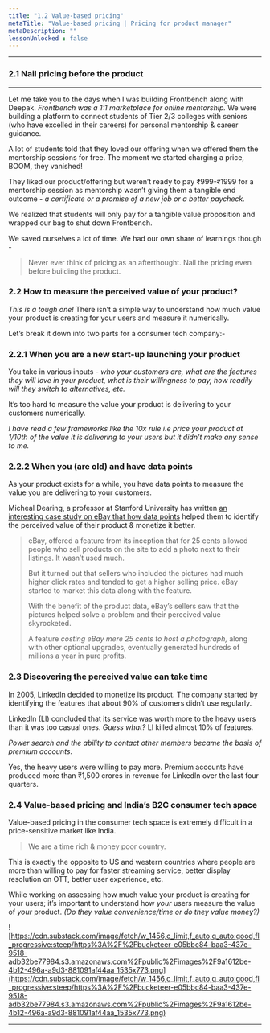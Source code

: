 ```yaml
---
title: "1.2 Value-based pricing"
metaTitle: "Value-based pricing | Pricing for product manager"
metaDescription: ""
lessonUnlocked : false
---
```




---

### 2.1 Nail pricing before the product

---

Let me take you to the days when I was building Frontbench along with Deepak. *Frontbench was a 1:1 marketplace for online mentorship.* We were building a platform to connect students of Tier 2/3 colleges with seniors (who have excelled in their careers) for personal mentorship & career guidance.

A lot of students told that they loved our offering when we offered them the mentorship sessions for free. The moment we started charging a price, BOOM, they vanished!

They liked our product/offering but weren’t ready to pay ₹999-₹1999 for a mentorship session as mentorship wasn’t giving them a tangible end outcome - *a certificate or a promise of a new job or a better paycheck.* 

We realized that students will only pay for a tangible value proposition and wrapped our bag to shut down Frontbench.

We saved ourselves a lot of time. We had our own share of learnings though -

> Never ever think of pricing as an afterthought. Nail the pricing even before building the product.
> 

### 2.2 How to measure the perceived value of your product?

*This is a tough one!* There isn’t a simple way to understand how much value your product is creating for your users and measure it numerically.

Let’s break it down into two parts for a consumer tech company:-

### 2.2.1 When you are a new start-up launching your product

You take in various inputs - *who your customers are, what are the features they will love in your product, what is their willingness to pay, how readily will they switch to alternatives, etc.*

It’s too hard to measure the value your product is delivering to your customers numerically.

*I have read a few frameworks like the 10x rule i.e price your product at 1/10th of the value it is delivering to your users but it didn’t make any sense to me.*

### 2.2.2 When you (are old) and have data points

As your product exists for a while, you have data points to measure the value you are delivering to your customers.

Micheal Dearing, a professor at Stanford University has written [an interesting case study on eBay that how data points](https://www.sequoiacap.com/article/pricing-your-product/) helped them to identify the perceived value of their product & monetize it better.

> eBay, offered a feature from its inception that for 25 cents allowed people who sell products on the site to add a photo next to their listings. It wasn’t used much.
> 
> 
> But it turned out that sellers who included the pictures had much higher click rates and tended to get a higher selling price. eBay started to market this data along with the feature.
> 
> With the benefit of the product data,  eBay’s sellers saw that the pictures helped solve a problem and their perceived value skyrocketed.
> 
> A feature *costing eBay mere 25 cents to host a photograph,* along with other optional upgrades, eventually generated hundreds of millions a year in pure profits.
> 

### 2.3 Discovering the perceived value can take time

In 2005, LinkedIn decided to monetize its product. The company started by identifying the features that about 90% of customers didn’t use regularly.

LinkedIn (LI) concluded that its service was worth more to the heavy users than it was too casual ones. *Guess what?* LI killed almost 10% of features.

*Power search and the ability to contact other members became the basis of premium accounts.*

Yes, the heavy users were willing to pay more. Premium accounts have produced more than ₹1,500 crores in revenue for LinkedIn over the last four quarters.

### 2.4 Value-based pricing and India’s B2C consumer tech space

Value-based pricing in the consumer tech space is extremely difficult in a price-sensitive market like India.

> We are a time rich & money poor country.
> 

This is exactly the opposite to US and western countries where people are more than willing to pay for faster streaming service, better display resolution on OTT, better user experience, etc.

While working on assessing how much value your product is creating for your users; it’s important to understand how *your* users measure the value of *your* product. *(Do they value convenience/time or do they value money?)*

![https://cdn.substack.com/image/fetch/w_1456,c_limit,f_auto,q_auto:good,fl_progressive:steep/https%3A%2F%2Fbucketeer-e05bbc84-baa3-437e-9518-adb32be77984.s3.amazonaws.com%2Fpublic%2Fimages%2F9a1612be-4b12-496a-a9d3-881091af44aa_1535x773.png](https://cdn.substack.com/image/fetch/w_1456,c_limit,f_auto,q_auto:good,fl_progressive:steep/https%3A%2F%2Fbucketeer-e05bbc84-baa3-437e-9518-adb32be77984.s3.amazonaws.com%2Fpublic%2Fimages%2F9a1612be-4b12-496a-a9d3-881091af44aa_1535x773.png)

---


